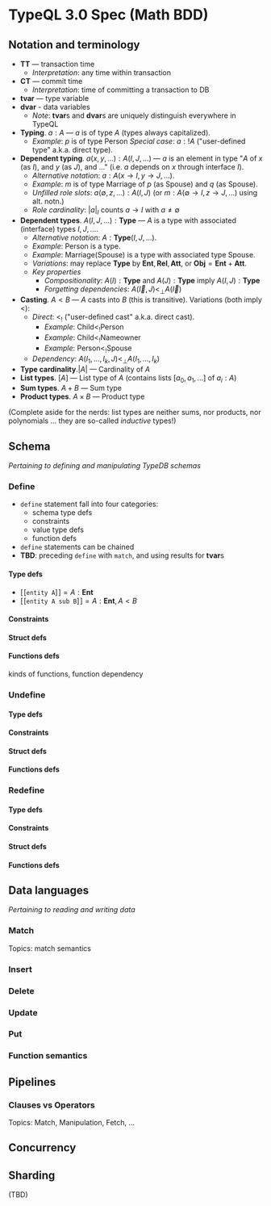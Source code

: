 # TypeQL 3.0 Spec (Math BDD)

## Notation and terminology

* **TT** — transaction time
  * _Interpretation_: any time within transaction
* **CT** — commit time
  * _Interpretation_: time of committing a transaction to DB
* **tvar** — type variable
* **dvar** - data variables
  * _Note_: **tvar**s and **dvar**s are uniquely distinguish everywhere in TypeQL
* **Typing**. $`a : A`$ — $a$ is of type $A$ (types always capitalized). 
  * _Example_: $p$ is of type $\mathsf{Person}$
   _Special case_: $a :! A$ ("user-defined type" a.k.a. direct type).
* **Dependent typing**. $`a(x, y, ...) : A(I,J,...)`$ — $a$ is an element in type "$`A`$ of $`x`$ (as $`I`$), and $`y`$ (as $`J`$), and ..." (i.e. $a$ depends on $x$ through interface $I$).
  * _Alternative notation_: $`a : A(x\to I,y\to J,...)`$. 
  * _Example_: $m$ is of type $\mathsf{Marriage}$ of $p$ (as $\mathsf{Spouse}$) and $q$ (as $\mathsf{Spouse}$).
  * _Unfilled role slots_: $`a(\emptyset,z,...) : A(I,J)`$ (or $`m : A(\emptyset \to I, z \to J, ...)`$ using alt. notn.)
  * _Role cardinality_: $|a|_I$ counts $a \to I$ with $a \neq \emptyset$
* **Dependent types**. $`A(I, J, ...) : \mathbf{Type}`$ —  $A$ is a type with associated (interface) types $`I, J, ...`$. 
  * _Alternative notation_: $`A : \mathbf{Type}(I,J,...)`$. 
  * _Example_: $`\mathsf{Person}`$ is a type.
  * _Example_: $`\mathsf{Marriage(Spouse)}`$ is a type with associated type $`\mathsf{Spouse}`$.
  * _Variations_: may replace $\textbf{Type}$ by $\mathbf{Ent}, \mathbf{Rel}, \mathbf{Att}$, or $\mathbf{Obj} = \mathbf{Ent} + \mathbf{Att}$.
  * _Key properties_
    * _Compositionality_: $A(I) : \mathbf{Type}$ and $A(J) : \mathbf{Type}$ imply $A(I,J) : \mathbf{Type}$
    * _Forgetting dependencies_: $A(\vec I,J) <_\bot A(\vec I)$
* **Casting**. $`A < B`$ — $A$ casts into $B$ (this is transitive). Variations (both imply $`<`$):
  * _Direct_: $`<_!`$ ("user-defined cast" a.k.a. direct cast).
    *  _Example_: $`\mathsf{Child} <_! \mathsf{Person}`$
    *  _Example_: $`\mathsf{Child} <_! \mathsf{Nameowner}`$
    *  _Example_: $`\mathsf{Person} <_! \mathsf{Spouse}`$
  * _Dependency_: $`A(I_1, ..., I_k,J) <_\bot A(I_1, ..., I_k)`$
* **Type cardinality**.$`|A|`$ — Cardinality of $A$
* **List types**. $`[A]`$ — List type of $A$ (contains lists $`[a_0, a_1, ...]`$ of $`a_i : A`$)
* **Sum types**. $`A + B`$ — Sum type
* **Product types**. $`A \times B`$ — Product type

(Complete aside for the nerds: list types are neither sums, nor products, nor polynomials ... they are so-called _inductive_ types!)


## Schema

_Pertaining to defining and manipulating TypeDB schemas_

### Define

* `define` statement fall into four categories:
  * schema type defs
  * constraints
  * value type defs
  * function defs
* `define` statements can be chained
* **TBD**: preceding `define` with `match`, and using results for **tvar**s 

#### Type defs

* $`[\![\texttt{entity A}]\!] = A : \mathbf{Ent}`$
* $`[\![\texttt{entity A sub B}]\!] = A : \mathbf{Ent}, A < B`$

#### Constraints

#### Struct defs

#### Functions defs

kinds of functions, function dependency

### Undefine

#### Type defs

#### Constraints

#### Struct defs

#### Functions defs

### Redefine

#### Type defs

#### Constraints

#### Struct defs

#### Functions defs

## Data languages

_Pertaining to reading and writing data_

### Match

Topics: match semantics

### Insert

### Delete

### Update

### Put

### Function semantics

## Pipelines

### Clauses vs Operators

Topics: Match, Manipulation, Fetch, ...

## Concurrency

## Sharding

(TBD)
